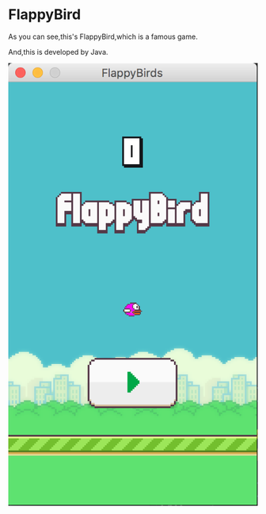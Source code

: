 # FlappyBird
As you can see,this's FlappyBird,which is a famous game.

And,this is developed by Java.

![Image](https://github.com/CodeZsx/FlappyBird/blob/master/screenshot/game.png)
